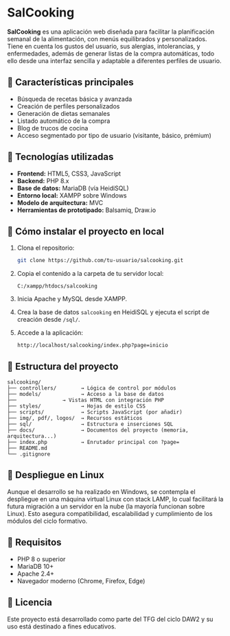 # SalCooking

**SalCooking** es una aplicación web diseñada para facilitar la planificación semanal de la alimentación, con menús equilibrados y personalizados. Tiene en cuenta los gustos del usuario, sus alergias, intolerancias, y enfermedades, además de generar listas de la compra automáticas, todo ello desde una interfaz sencilla y adaptable a diferentes perfiles de usuario.

## 🧩 Características principales

- Búsqueda de recetas básica y avanzada
- Creación de perfiles personalizados
- Generación de dietas semanales
- Listado automático de la compra
- Blog de trucos de cocina
- Acceso segmentado por tipo de usuario (visitante, básico, prémium)

## 🔧 Tecnologías utilizadas

- **Frontend:** HTML5, CSS3, JavaScript
- **Backend:** PHP 8.x
- **Base de datos:** MariaDB (vía HeidiSQL)
- **Entorno local:** XAMPP sobre Windows
- **Modelo de arquitectura:** MVC
- **Herramientas de prototipado:** Balsamiq, Draw.io

## 🚀 Cómo instalar el proyecto en local

1. Clona el repositorio:
    ```bash
    git clone https://github.com/tu-usuario/salcooking.git
    ```

2. Copia el contenido a la carpeta de tu servidor local:
    ```
    C:/xampp/htdocs/salcooking
    ```

3. Inicia Apache y MySQL desde XAMPP.

4. Crea la base de datos `salcooking` en HeidiSQL y ejecuta el script de creación desde `/sql/`.

5. Accede a la aplicación:
    ```
    http://localhost/salcooking/index.php?page=inicio
    ```

## 📁 Estructura del proyecto

```
salcooking/
├── controllers/        → Lógica de control por módulos
├── models/             → Acceso a la base de datos
├──               → Vistas HTML con integración PHP
├── styles/             → Hojas de estilo CSS
├── scripts/            → Scripts JavaScript (por añadir)
├── img/, pdf/, logos/  → Recursos estáticos
├── sql/                → Estructura e inserciones SQL
├── docs/               → Documentos del proyecto (memoria, arquitectura...)
├── index.php           → Enrutador principal con ?page=
├── README.md
└── .gitignore
```

## 🐧 Despliegue en Linux

Aunque el desarrollo se ha realizado en Windows, se contempla el despliegue en una máquina virtual Linux con stack LAMP, lo cual facilitará la futura migración a un servidor en la nube (la mayoría funcionan sobre Linux). Esto asegura compatibilidad, escalabilidad y cumplimiento de los módulos del ciclo formativo.

## 🔐 Requisitos

- PHP 8 o superior
- MariaDB 10+
- Apache 2.4+
- Navegador moderno (Chrome, Firefox, Edge)

## 📄 Licencia

Este proyecto está desarrollado como parte del TFG del ciclo DAW2 y su uso está destinado a fines educativos.
